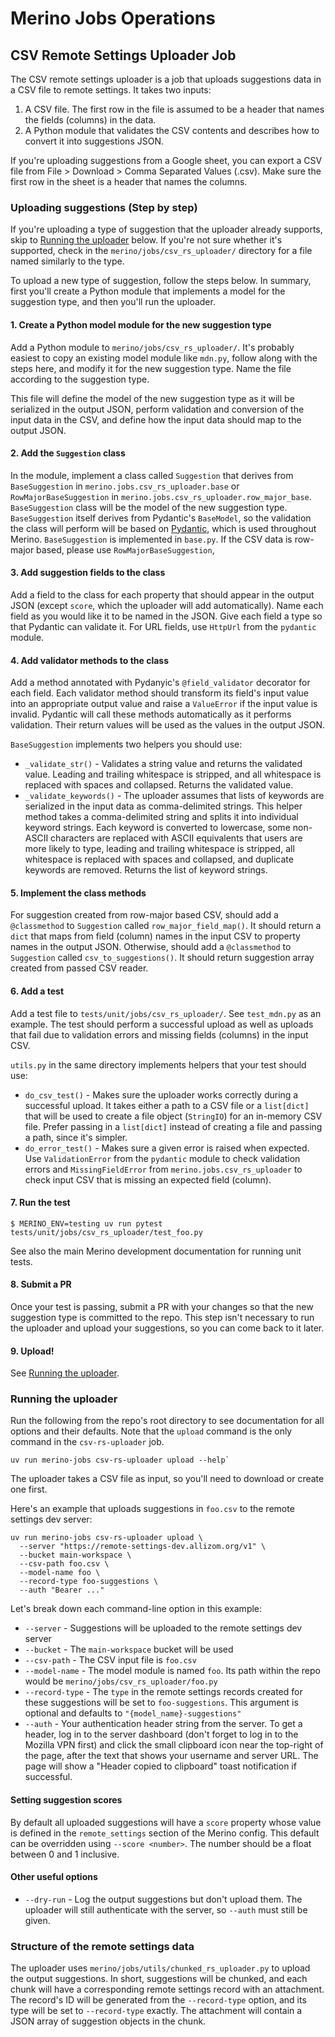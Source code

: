 # Merino Jobs Operations

## CSV Remote Settings Uploader Job

The CSV remote settings uploader is a job that uploads suggestions data in a CSV
file to remote settings. It takes two inputs:

1. A CSV file. The first row in the file is assumed to be a header that names
  the fields (columns) in the data.
2. A Python module that validates the CSV contents and describes how to convert
  it into suggestions JSON.

If you're uploading suggestions from a Google sheet, you can export a CSV file
from File > Download > Comma Separated Values (.csv). Make sure the first row in
the sheet is a header that names the columns.

### Uploading suggestions (Step by step)

If you're uploading a type of suggestion that the uploader already supports,
skip to [Running the uploader](#running-the-uploader) below. If you're not sure
whether it's supported, check in the `merino/jobs/csv_rs_uploader/` directory
for a file named similarly to the type.

To upload a new type of suggestion, follow the steps below. In summary, first
you'll create a Python module that implements a model for the suggestion type,
and then you'll run the uploader.

#### 1. Create a Python model module for the new suggestion type

Add a Python module to `merino/jobs/csv_rs_uploader/`. It's probably easiest to
copy an existing model module like `mdn.py`, follow along with the steps here,
and modify it for the new suggestion type. Name the file according to the
suggestion type.

This file will define the model of the new suggestion type as it will be
serialized in the output JSON, perform validation and conversion of the input
data in the CSV, and define how the input data should map to the output JSON.

#### 2. Add the `Suggestion` class

In the module, implement a class called `Suggestion` that derives from
`BaseSuggestion` in `merino.jobs.csv_rs_uploader.base` or
`RowMajorBaseSuggestion` in `merino.jobs.csv_rs_uploader.row_major_base`.
`BaseSuggestion` class will be the model of the new suggestion type.
`BaseSuggestion` itself derives from Pydantic's `BaseModel`, so the validation
the class will perform will be based on [Pydantic][Pydantic], which is used
throughout Merino. `BaseSuggestion` is implemented in `base.py`. If the CSV data
is row-major based, please use `RowMajorBaseSuggestion`,

[Pydantic]: https://docs.pydantic.dev/latest/usage/models/

#### 3. Add suggestion fields to the class

Add a field to the class for each property that should appear in the output JSON
(except `score`, which the uploader will add automatically). Name each field as
you would like it to be named in the JSON. Give each field a type so that
Pydantic can validate it. For URL fields, use `HttpUrl` from the `pydantic`
module.

#### 4. Add validator methods to the class

Add a method annotated with Pydanyic's `@field_validator` decorator for each field.
Each validator method should transform its field's input value into an appropriate output value and raise a `ValueError` if the input value is invalid.
Pydantic will call these methods automatically as it performs validation.
Their return values will be used as the values in the output JSON.

`BaseSuggestion` implements two helpers you should use:

* `_validate_str()` - Validates a string value and returns the validated value.
  Leading and trailing whitespace is stripped, and all whitespace is replaced
  with spaces and collapsed. Returns the validated value.
* `_validate_keywords()` - The uploader assumes that lists of keywords are
  serialized in the input data as comma-delimited strings. This helper method
  takes a comma-delimited string and splits it into individual keyword strings.
  Each keyword is converted to lowercase, some non-ASCII characters are replaced
  with ASCII equivalents that users are more likely to type, leading and
  trailing whitespace is stripped, all whitespace is replaced with spaces and
  collapsed, and duplicate keywords are removed. Returns the list of keyword
  strings.

#### 5. Implement the class methods

For suggestion created from row-major based CSV, should add a `@classmethod` to
`Suggestion` called `row_major_field_map()`. It should return a `dict` that maps
from field (column) names in the input CSV to property names in the output JSON.
Otherwise, should add a `@classmethod` to `Suggestion` called
`csv_to_suggestions()`. It should return suggestion array created from passed CSV
reader.

#### 6. Add a test

Add a test file to `tests/unit/jobs/csv_rs_uploader/`. See `test_mdn.py` as an
example. The test should perform a successful upload as well as uploads that
fail due to validation errors and missing fields (columns) in the input CSV.

`utils.py` in the same directory implements helpers that your test should use:

* `do_csv_test()` - Makes sure the uploader works correctly during a successful
  upload. It takes either a path to a CSV file or a `list[dict]` that will be
  used to create a file object (`StringIO`) for an in-memory CSV file. Prefer
  passing in a `list[dict]` instead of creating a file and passing a path, since
  it's simpler.
* `do_error_test()` - Makes sure a given error is raised when expected. Use
  `ValidationError` from the `pydantic` module to check validation errors and
  `MissingFieldError` from `merino.jobs.csv_rs_uploader` to check input CSV that
  is missing an expected field (column).

#### 7. Run the test

```
$ MERINO_ENV=testing uv run pytest tests/unit/jobs/csv_rs_uploader/test_foo.py
```

See also the main Merino development documentation for running unit tests.

#### 8. Submit a PR

Once your test is passing, submit a PR with your changes so that the new
suggestion type is committed to the repo. This step isn't necessary to run the
uploader and upload your suggestions, so you can come back to it later.

#### 9. Upload!

See [Running the uploader](#running-the-uploader).

### Running the uploader

Run the following from the repo's root directory to see documentation for all
options and their defaults. Note that the `upload` command is the only command
in the `csv-rs-uploader` job.

```
uv run merino-jobs csv-rs-uploader upload --help`
```

The uploader takes a CSV file as input, so you'll need to download or create one
first.

Here's an example that uploads suggestions in `foo.csv` to the remote settings
dev server:

```
uv run merino-jobs csv-rs-uploader upload \
  --server "https://remote-settings-dev.allizom.org/v1" \
  --bucket main-workspace \
  --csv-path foo.csv \
  --model-name foo \
  --record-type foo-suggestions \
  --auth "Bearer ..."
```

Let's break down each command-line option in this example:

* `--server` - Suggestions will be uploaded to the remote settings dev server
* `--bucket` - The `main-workspace` bucket will be used
* `--csv-path` - The CSV input file is `foo.csv`
* `--model-name` - The model module is named `foo`. Its path within the repo
  would be `merino/jobs/csv_rs_uploader/foo.py`
* `--record-type` - The `type` in the remote settings records created for these
  suggestions will be set to `foo-suggestions`. This argument is optional and
  defaults to `"{model_name}-suggestions"`
* `--auth` - Your authentication header string from the server. To get a header,
  log in to the server dashboard (don't forget to log in to the Mozilla VPN
  first) and click the small clipboard icon near the top-right of the page,
  after the text that shows your username and server URL. The page will show a
  "Header copied to clipboard" toast notification if successful.

#### Setting suggestion scores

By default all uploaded suggestions will have a `score` property whose value is
defined in the `remote_settings` section of the Merino config. This default can
be overridden using `--score <number>`. The number should be a float between 0
and 1 inclusive.

#### Other useful options

* `--dry-run` - Log the output suggestions but don't upload them. The uploader
  will still authenticate with the server, so `--auth` must still be given.

### Structure of the remote settings data

The uploader uses `merino/jobs/utils/chunked_rs_uploader.py` to upload the
output suggestions. In short, suggestions will be chunked, and each chunk will
have a corresponding remote settings record with an attachment. The record's ID
will be generated from the `--record-type` option, and its type will be set to
`--record-type` exactly. The attachment will contain a JSON array of suggestion
objects in the chunk.
